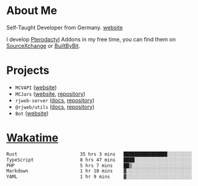 # About Me

Self-Taught Developer from Germany. [website](https://rjansen.dev)

I develop [Pterodactyl](https://pterodactyl.io) Addons in my free time, you can find
them on [SourceXchange](https://www.sourcexchange.net/teams/356/profile) or [BuiltByBit](https://builtbybit.com/search/3078009).

# Projects

- `MCVAPI` ([website](https://versions.mcjars.app))
- `MCJars` ([website](https://mcjars.app), [repository](https://github.com/0x7d8/mcjar))
- `rjweb-server` ([docs](https://server.rjweb.dev), [repository](https://github.com/0x7d8/NPM_WEB-SERVER))
- `@rjweb/utils` ([docs](https://utils.rjweb.dev), [repository](https://github.com/0x7d8/rjweb-utils))
- `Bot` ([website](https://bot.rjns.dev))

# [Wakatime](https://wakatime.com/@0x7d8)

<!--START_SECTION:waka-->

```txt
Rust                       35 hrs 3 mins   ████████████████░░░░░░░░░   64.60 %
TypeScript                 8 hrs 47 mins   ████░░░░░░░░░░░░░░░░░░░░░   16.19 %
PHP                        5 hrs 7 mins    ██▒░░░░░░░░░░░░░░░░░░░░░░   09.45 %
Markdown                   1 hr 10 mins    ▓░░░░░░░░░░░░░░░░░░░░░░░░   02.18 %
YAML                       1 hr 9 mins     ▓░░░░░░░░░░░░░░░░░░░░░░░░   02.15 %
```

<!--END_SECTION:waka-->
